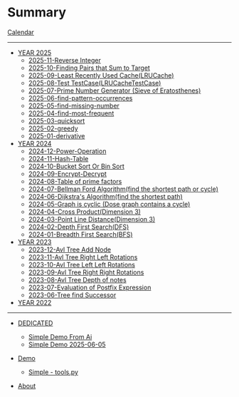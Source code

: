 # Summary

[Calendar](./calendar.md)

---

- [YEAR 2025]()
  - [2025-11-Reverse Integer](./2025/11-reverse-integer.md)
  - [2025-10-Finding Pairs that Sum to Target](./2025/10-find-pairs.md)
  - [2025-09-Least Recently Used Cache(LRUCache)](./2025/09-LRUCache.md)
  - [2025-08-Test TestCase(LRUCacheTestCase)](./2025/08-Test-TestCase-LRUCacheTestCase.md)
  - [2025-07-Prime Number Generator (Sieve of Eratosthenes)](./2025/07-Sieve-of-Eratothenes.md)
  - [2025-06-find-pattern-occurrences](./2025/06-find-pattern-occurrences.md)
  - [2025-05-find-missing-number](./2025/05-find-missing-number.md)
  - [2025-04-find-most-frequent](./2025/04-find-most-frequent.md)
  - [2025-03-quicksort](./2025/03-quicksort.md)
  - [2025-02-greedy](./2025/02-greedy.md)
  - [2025-01-derivative](./2025/01-Derivative.md)
- [YEAR 2024]()
  - [2024-12-Power-Operation](./2024/12-Power-Operation.md)
  - [2024-11-Hash-Table](./2024/11-Hash-table.md)
  - [2024-10-Bucket Sort Or Bin Sort](./2024/10-BucketSort-or-BinSort.md)
  - [2024-09-Encrypt-Decrypt](./2024/09-Encrypt-Decrypt.md)
  - [2024-08-Table of prime factors](./2024/08-Table-of-prime-factors.md)
  - [2024-07-Bellman Ford Algorithm(find the shortest path or cycle)](./2024/07-Bellman-Ford-Algorithm.md)
  - [2024-06-Dijkstra's Algorithm(find the shortest path)](./2024/06-Dijkstra-algorithm.md)
  - [2024-05-Graph is cyclic (Dose graph contains a cycle)](./2024/05-graph-is-cyclic.md)
  - [2024-04-Cross Product(Dimension 3)](./2024/04-cross-product.md)
  - [2024-03-Point Line Distance(Dimension 3)](./2024/03-point-line-distance.md)
  - [2024-02-Depth First Search(DFS)](./2024/02-depth-first-search.md)
  - [2024-01-Breadth First Search(BFS)](./2024/01-breadth-first-search.md)
- [YEAR 2023]()
  - [2023-12-Avl Tree Add Node](./2023/12-AvlTree-Add-Node.md)
  - [2023-11-Avl Tree Right Left Rotations](./2023/11-AvlTree-Right-Left-Rotations.md)
  - [2023-10-Avl Tree Left Left Rotations](./2023/10-AvlTree-Left-Left-Rotations.md)
  - [2023-09-Avl Tree Right Right Rotations](./2023/09-AvlTree-Right-Right-rotations.md)
  - [2023-08-Avl Tree Depth of notes](./2023/08-AvlTree-Depth-of-nodes.md)
  - [2023-07-Evaluation of Postfix Expression](./2023/07-Evaluation-of-Postfix-Expression.md)
  - [2023-06-Tree find Successor](./2023/06-Tree-find-Successor.md)
- [YEAR 2022]()

---

- [DEDICATED]()
  - [Simple Demo From Ai](./dedicated/simple_demo_from_ai.md)
  - [Simple Demo 2025-06-05](./dedicated/simple_demo_20250605.md)

- [Demo]()
  - [Simple - tools.py](./demos/tools.md)
- [About](./about.md)
